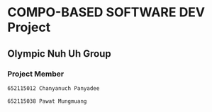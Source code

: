 # COMPO-BASED SOFTWARE DEV Project
## Olympic Nuh Uh Group

### Project Member

```sh
652115012 Chanyanuch Panyadee
```



```sh
652115038 Pawat Mungmuang
```

